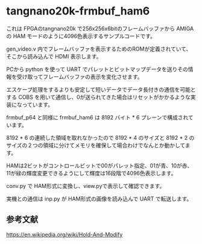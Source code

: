 # tangnano20k-frmbuf_ham6

これは FPGAのtangnano20k で256x256x6bitのフレームバッファから AMIGA の HAM モードのように4096色表示するサンプルコードです。

gen_video.v 内でフレームバッファを表示するためのROMが定義されていて、そこから読み込んで HDMI 表示します。

PCから python を使って UART でパレットとビットマップデータを送りその情報を受け取ってフレームバッファの表示を変化させます。

エスケープ処理をするよりも安定して短いデータでデータ長付きの通信を可能とする COBS を用いて通信し、0が送られてきた場合はリセットがかかるような実装になっています。

frmbuf_p64 と同様に frmbuf_ham6 は 8192 バイト * 6 プレーンで構成されています。

8192 * 6 の連続した領域を取れなかったので 8192 * 4 のサイズと 8192 * 2 のサイズの２つの領域に分けてメモリを確保して場合わけでなんとか動かしてます。

HAMは2ビットがコントロールビットで00がパレット指定、01が青、10が赤、11が緑の輝度変更できるようにして輝度は16段階で4096色表示します。

conv.py で HAM形式に変換し、view.pyで表示して確認できます。

実機との通信は inp.py が HAM形式の画像を読み込んで UART で転送します。

## 参考文献

https://en.wikipedia.org/wiki/Hold-And-Modify

